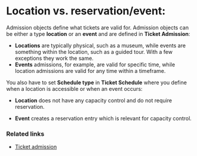 # Location vs. reservation/event:

Admission objects define what tickets are valid for. 
Admission objects can be either a type **location** or an **event** and are defined in **Ticket Admission**:
- **Locations** are typically physical, such as a museum, while events are something within the location, such as a guided tour.
With a few exceptions they work the same. 
-	**Events** admissions, for example, are valid for specific time, while location admissions are valid for any time within a timeframe.

You also have to set **Schedule type** in **Ticket Schedule** where you define when a location is accessible or when an event occurs:

- **Location** does not have any capacity control and do not require reservation.

- **Event** creates a reservation entry which is relevant for capacity control.

### Related links
- [Ticket admission](./admission.md)
